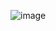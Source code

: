 


![image](https://github.com/mindmotivate/ADO_Basic_Pipeline/assets/130941970/594798e2-a422-4361-90d2-bc1b2073e5ac)
